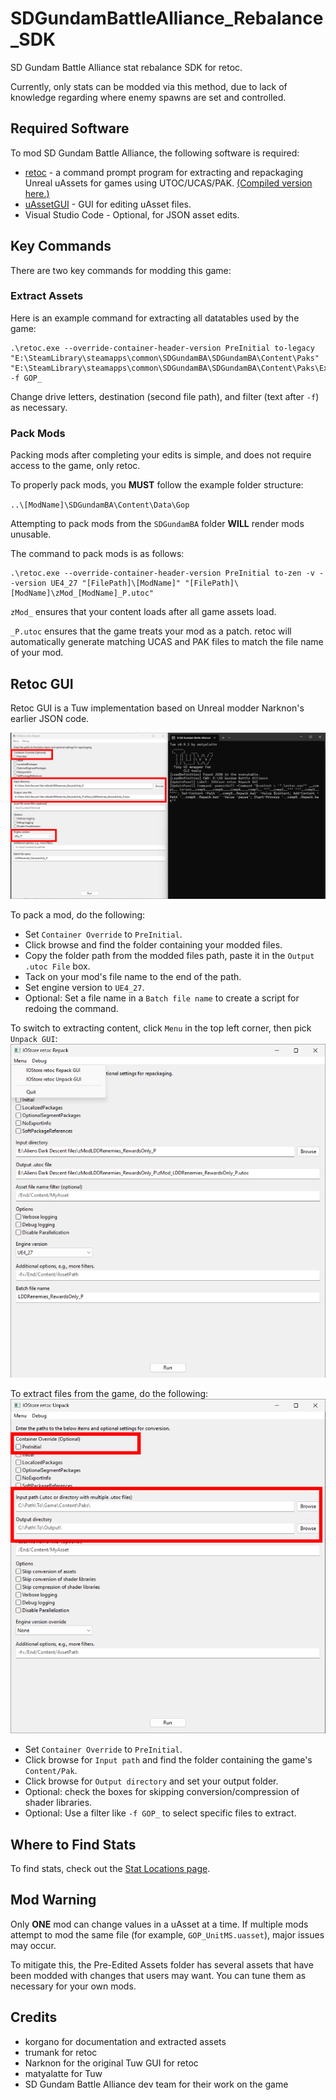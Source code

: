 # SDGundamBattleAlliance_Rebalance_SDK

SD Gundam Battle Alliance stat rebalance SDK for retoc.

Currently, only stats can be modded via this method, due to lack of knowledge regarding where enemy spawns are set and controlled.

## Required Software

To mod SD Gundam Battle Alliance, the following software is required:
- [retoc](https://github.com/trumank/retoc) - a command prompt program for extracting and repackaging Unreal uAssets for games using UTOC/UCAS/PAK. [(Compiled version here.)](./Pre-Edited%20Assets/retoc-03-2025.zip)
- [uAssetGUI](https://github.com/atenfyr/UAssetGUI) - GUI for editing uAsset files.
- Visual Studio Code - Optional, for JSON asset edits.

## Key Commands

There are two key commands for modding this game:

### Extract Assets

Here is an example command for extracting all datatables used by the game:

```
.\retoc.exe --override-container-header-version PreInitial to-legacy "E:\SteamLibrary\steamapps\common\SDGundamBA\SDGundamBA\Content\Paks" "E:\SteamLibrary\steamapps\common\SDGundamBA\SDGundamBA\Content\Paks\Extracted" -f GOP_
```

Change drive letters, destination (second file path), and filter (text after `-f`) as necessary.

### Pack Mods

Packing mods after completing your edits is simple, and does not require access to the game, only retoc.

To properly pack mods, you **MUST** follow the example folder structure:

`..\[ModName]\SDGundamBA\Content\Data\Gop`

Attempting to pack mods from the `SDGundamBA` folder **WILL** render mods unusable.

The command to pack mods is as follows:

```
.\retoc.exe --override-container-header-version PreInitial to-zen -v --version UE4_27 "[FilePath]\[ModName]" "[FilePath]\[ModName]\zMod_[ModName]_P.utoc"
```

`zMod_` ensures that your content loads after all game assets load.

`_P.utoc` ensures that the game treats your mod as a patch. retoc will automatically generate matching UCAS and PAK files to match the file name of your mod.

## Retoc GUI

Retoc GUI is a Tuw implementation based on Unreal modder Narknon's earlier JSON code.

![Retoc TUW GUI set to pack mod files with Container Override, version set to UE4_27, folder path to assets, and filename set.](/Documentation/Images/retoc-gui-tutorials-01.png)

To pack a mod, do the following:
- Set `Container Override` to `PreInitial`.
- Click browse and find the folder containing your modded files.
- Copy the folder path from the modded files path, paste it in the `Output .utoc File` box.
- Tack on your mod's file name to the end of the path.
- Set engine version to `UE4_27`.
- Optional: Set a file name in a `Batch file name` to create a script for redoing the command.

To switch to extracting content, click `Menu` in the top left corner, then pick `Unpack GUI`:
![Retoc TUW GUI with selector for repacking and unpacking IOstore assets open in the top left corner.](/Documentation/Images/retoc-gui-tutorials-02.png)

To extract files from the game, do the following:
![Retoc TUW GUI with selector for repacking and unpacking IOstore assets open in the top left corner.](/Documentation/Images/retoc-gui-tutorials-03.png)

- Set `Container Override` to `PreInitial`.
- Click browse for `Input path` and find the folder containing the game's `Content/Pak`.
- Click browse for `Output directory` and set your output folder.
- Optional: check the boxes for skipping conversion/compression of shader libraries.
- Optional: Use a filter like `-f GOP_` to select specific files to extract.

## Where to Find Stats

To find stats, check out the [Stat Locations page](./Documentation/sdgba_stats.md).

## Mod Warning

Only **ONE** mod can change values in a uAsset at a time. If multiple mods attempt to mod the same file (for example, `GOP_UnitMS.uasset`), major issues may occur.

To mitigate this, the Pre-Edited Assets folder has several assets that have been modded with changes that users may want. You can tune them as necessary for your own mods.

## Credits

- korgano for documentation and extracted assets
- trumank for retoc
- Narknon for the original Tuw GUI for retoc
- matyalatte for Tuw
- SD Gundam Battle Alliance dev team for their work on the game